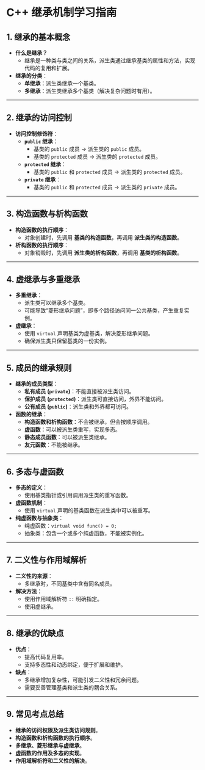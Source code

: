 # C++ 继承机制学习指南

## 1. 继承的基本概念
- **什么是继承？**
  - 继承是一种类与类之间的关系，派生类通过继承基类的属性和方法，实现代码的复用和扩展。
- **继承的分类**：
  - **单继承**：派生类继承一个基类。
  - **多继承**：派生类继承多个基类（解决复杂问题时有用）。

---

## 2. 继承的访问控制
- **访问控制修饰符**：
  - **`public` 继承**：
    - 基类的 `public` 成员 → 派生类的 `public` 成员。
    - 基类的 `protected` 成员 → 派生类的 `protected` 成员。
  - **`protected` 继承**：
    - 基类的 `public` 和 `protected` 成员 → 派生类的 `protected` 成员。
  - **`private` 继承**：
    - 基类的 `public` 和 `protected` 成员 → 派生类的 `private` 成员。

---

## 3. 构造函数与析构函数
- **构造函数的执行顺序**：
  - 对象创建时，先调用 **基类的构造函数**，再调用 **派生类的构造函数**。
- **析构函数的执行顺序**：
  - 对象销毁时，先调用 **派生类的析构函数**，再调用 **基类的析构函数**。

---

## 4. 虚继承与多重继承
- **多重继承**：
  - 派生类可以继承多个基类。
  - 可能导致“菱形继承问题”，即多个路径访问同一公共基类，产生重复实例。
- **虚继承**：
  - 使用 `virtual` 声明基类为虚基类，解决菱形继承问题。
  - 确保派生类只保留基类的一份实例。

---

## 5. 成员的继承规则
- **继承的成员类型**：
  - **私有成员 (`private`)**：不能直接被派生类访问。
  - **保护成员 (`protected`)**：派生类可直接访问，外界不能访问。
  - **公有成员 (`public`)**：派生类和外界都可访问。
- **函数的继承**：
  - **构造函数和析构函数**：不会被继承，但会按顺序调用。
  - **虚函数**：可以被派生类重写，实现多态。
  - **静态成员函数**：可以被派生类继承。
  - **友元函数**：不能被继承。

---

## 6. 多态与虚函数
- **多态的定义**：
  - 使用基类指针或引用调用派生类的重写函数。
- **虚函数机制**：
  - 使用 `virtual` 声明的基类函数在派生类中可以被重写。
- **纯虚函数与抽象类**：
  - 纯虚函数：`virtual void func() = 0;`
  - 抽象类：包含一个或多个纯虚函数，不能被实例化。

---

## 7. 二义性与作用域解析
- **二义性的来源**：
  - 多继承时，不同基类中含有同名成员。
- **解决方法**：
  - 使用作用域解析符 `::` 明确指定。
  - 使用虚继承。

---

## 8. 继承的优缺点
- **优点**：
  - 提高代码复用率。
  - 支持多态性和动态绑定，便于扩展和维护。
- **缺点**：
  - 多继承增加复杂性，可能引发二义性和冗余问题。
  - 需要妥善管理基类和派生类的耦合关系。

---

## 9. 常见考点总结
- **继承的访问权限及派生类访问规则**。
- **构造函数和析构函数的执行顺序**。
- **多继承、菱形继承与虚继承**。
- **虚函数的作用及多态的实现**。
- **作用域解析符和二义性的解决**。
